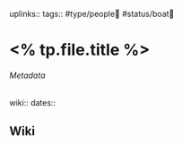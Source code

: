 uplinks:: 
tags:: #type/people🤦  #status/boat🚤 

# <% tp.file.title %>
###### Metadata
wiki::
dates::

## Wiki

